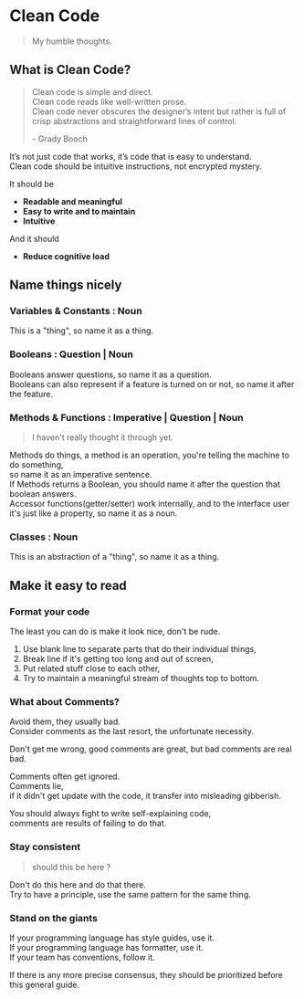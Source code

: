# Clean Code
> My humble thoughts.

## What is Clean Code?
> Clean code is simple and direct.  
> Clean code reads like well-written prose.  
> Clean code never obscures the designer’s intent but rather is full of crisp abstractions and straightforward lines of control.  
>
> \- Grady Booch

It’s not just code that works, it’s code that is easy to understand.  
Clean code should be intuitive instructions, not encrypted mystery.  

It should be
- **Readable and meaningful**
- **Easy to write and to maintain**
- **Intuitive**

And it should 
- **Reduce cognitive load**

## Name things nicely

### Variables & Constants : Noun
This is a "thing", so name it as a thing.

### Booleans : Question | Noun

Booleans answer questions, so name it as a question.  
Booleans can also represent if a feature is turned on or not, so name it after the feature.

### Methods & Functions :  Imperative | Question | Noun 
> I haven't really thought it through yet.

Methods do things, a method is an operation, you're telling the machine to do something,  
so name it as an imperative sentence.  
If Methods returns a Boolean, you should name it after the question that boolean answers.  
Accessor functions(getter/setter) work internally, and to the interface user it's just like a property, so name it as a noun.

### Classes : Noun

This is an abstraction of a "thing", so name it as a thing.

## Make it easy to read

### Format your code

The least you can do is make it look nice, don't be rude.

1. Use blank line to separate parts that do their individual things,
2. Break line if it's getting too long and out of screen,
3. Put related stuff close to each other,
4. Try to maintain a meaningful stream of thoughts top to bottom.

### What about Comments?

Avoid them, they usually bad.  
Consider comments as the last resort, the unfortunate necessity.

Don't get me wrong, good comments are great, but bad comments are real bad.

Comments often get ignored.  
Comments lie,  
if it didn't get update with the code, it transfer into misleading gibberish.

You should always fight to write self-explaining code,  
comments are results of failing to do that.

### Stay consistent
> should this be here ?

Don't do this here and do that there.  
Try to have a principle, use the same pattern for the same thing.

### Stand on the giants

If your programming language has style guides, use it.  
If your programming language has formatter, use it.  
If your team has conventions, follow it.

If there is any more precise consensus, they should be prioritized before this general guide.
